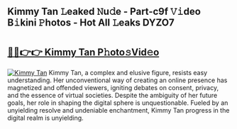 ## Kimmy Tan 𝙻eaked 𝙽u𝚍e - Part-c9f 𝚅𝚒deo B𝚒kini 𝙿hotos - Hot All 𝙻eaks DYZO7

# <h2><a href="http://ld0ruco.urlbe.top/?page=Kimmy+Tan">🔗🔗👉👉 Kimmy Tan P𝚑oto𝚜Vid𝚎o</a></h2>

[![Kimmy Tan](https://i.imgur.com/eBuTRDB.gif)](http://ld0ruco.urlbe.top/?page=Kimmy+Tan)
Kimmy Tan, a complex and elusive figure, resists easy understanding. Her unconventional way of creating an online presence has magnetized and offended viewers, igniting debates on consent, privacy, and the essence of virtual societies. Despite the ambiguity of her future goals, her role in shaping the digital sphere is unquestionable. Fueled by an unyielding resolve and undeniable enchantment, Kimmy Tan progress in the digital realm is unyielding.
